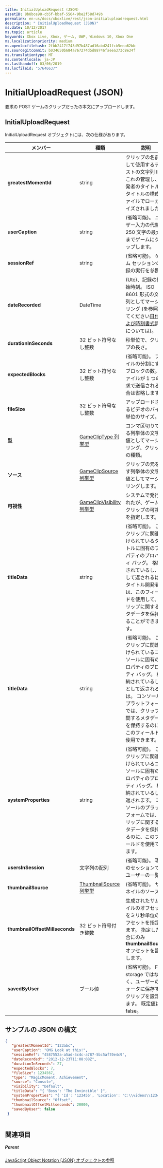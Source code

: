 ```yaml
---
title: InitialUploadRequest (JSON)
assetID: 8b8bce98-cb5f-bbaf-5564-9be2f58d749b
permalink: en-us/docs/xboxlive/rest/json-initialuploadrequest.html
description: " InitialUploadRequest (JSON)"
ms.date: 10/12/2017
ms.topic: article
keywords: Xbox Live, Xbox, ゲーム, UWP, Windows 10, Xbox One
ms.localizationpriority: medium
ms.openlocfilehash: 2fbb2417f743d97b487ad16abd241fcb5eea62bb
ms.sourcegitcommit: b034650b684a767274d5d88746faeea373c8e34f
ms.translationtype: MT
ms.contentlocale: ja-JP
ms.lasthandoff: 03/06/2019
ms.locfileid: "57646637"
---
```

# <a name="initialuploadrequest-json"></a>InitialUploadRequest (JSON)
要求の POST ゲームのクリップだったの本文にアップロードします。 
<a id="ID4EN"></a>

 
## <a name="initialuploadrequest"></a>InitialUploadRequest
 
InitialUploadRequest オブジェクトには、次の仕様があります。
 
| メンバー| 種類| 説明| 
| --- | --- | --- | 
| <b>greatestMomentId</b>| string| クリップの名前として使用するテキストの文字列 ID。 これの管理し、開発者のタイトルのタイトルの構成ファイルでローカライズされました。| 
| <b>userCaption</b>| string| (省略可能)。 ユーザー入力の代替名 250 文字の最大長までゲームにクリップします。| 
| <b>sessionRef</b>| string| (省略可能)。 ゲーム セッションの記録の実行を参照。| 
| <b>dateRecorded</b>| DateTime| (Utc)、記録の開始時刻。 ISO 8601 形式の文字列としてマーシャ リング (を参照してください<a href="https://www.w3.org/TR/NOTE-datetime">日付および時刻書式</a>詳細については)。| 
| <b>durationInSeconds</b>| 32 ビット符号なし整数| 秒単位で、クリップの長さ。| 
| <b>expectedBlocks</b>| 32 ビット符号なし整数| (省略可能)。 ファイルの分割にするブロックの数。 ファイルが 1 つの要求で送信される場合は省略します。| 
| <b>fileSize</b>| 32 ビット符号なし整数| アップロードされるビデオのバイト単位のサイズ。| 
| <b>型</b>| [GameClipType 列挙型](../enums/gvr-enum-gamecliptypes.md)| コンマ区切りである列挙体の文字列値としてマーシャ リング、クリップの種類。| 
| <b>ソース</b>| [GameClipSource 列挙型](../enums/gvr-enum-gameclipsource.md)| クリップの元を示す列挙体の文字列値としてマーシャ リングします。| 
| <b>可視性</b>| [GameClipVisibility 列挙型](../enums/gvr-enum-gameclipvisibility.md)| システムで発行されたが、ゲームのクリップの可視性を指定します。| 
| <b>titleData</b>| string| (省略可能)。 このクリップに関連付けられているタイトルに固有のプロパティのプロパティ バッグ。 格納されているし、として返されるは。 タイトル開発者は、このフィールドを使用して、クリップに関するメタデータを保持することができます。| 
| <b>titleData</b>| string| (省略可能)。 このクリップに関連付けられているコンソールに固有のプロパティのプロパティ バッグ。 格納されているし、として返されるは。 コンソールのプラットフォームでは、クリップに関するメタデータを保持するのに、このフィールドを使用できます。| 
| <b>systemProperties</b>| string| (省略可能)。 このクリップに関連付けられているコンソールに固有のプロパティのプロパティ バッグ。 格納されているしが返されます。 コンソールのプラットフォームでは、クリップに関するメタデータを保持するのに、このフィールドを使用できます。| 
| <b>usersInSession</b>| 文字列の配列| (省略可能)。 現在のセッションでのユーザーの一覧。| 
| <b>thumbnailSource</b>| [ThumbnailSource 列挙型](../enums/gvr-enum-thumbnailsource.md)| (省略可能)。 サムネイルのソース。| 
| <b>thumbnailOffsetMillseconds</b>| 32 ビット符号付き整数| 生成されたサムネイルのオフセットをミリ秒単位のオフセットを指定します。 指定した場合にのみ<b>thumbnailSource</b>オフセットを設定します。| 
| <b>savedByUser</b>| ブール値| (省略可能)。 FIFO storage ではなく、ユーザーのクォータに保存するクリップを設定します。 既定値は false。| 
  
<a id="ID4ERH"></a>

 
## <a name="sample-json-syntax"></a>サンプルの JSON の構文
 

```json
{
   "greatestMomentId": "123abc",
   "userCaption": "OMG Look at this!",
   "sessionRef": "4587552a-a5ad-4c4c-a787-5bc5af70e4c9",
   "dateRecorded": "2012-12-23T11:08:08Z",
   "durationInSeconds": 27,
   "expectedBlocks": 7,
   "fileSize": 1234567,
   "type": "MagicMoment, Achievement",
   "source": "Console",
   "visibility": "Default",
   "titleData": "{ 'Boss': 'The Invincible' }",
   "systemProperties": "{ 'Id': '123456', 'Location': 'C:\\videos\\123456.mp4' }",
   "thumbnailSource": "Offset",
   "thumbnailOffsetMillseconds": 20000,
   "savedByUser": false
 }
    
```

  
<a id="ID4E1H"></a>

 
## <a name="see-also"></a>関連項目
 
<a id="ID4E3H"></a>

 
##### <a name="parent"></a>Parent 

[JavaScript Object Notation (JSON) オブジェクトの参照](atoc-xboxlivews-reference-json.md)

   